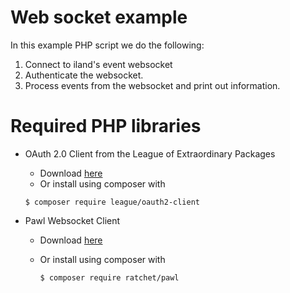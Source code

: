 # Web socket example
In this example PHP script we do the following:
1. Connect to iland's event websocket
2. Authenticate the websocket.
3. Process events from the websocket and print out information. 

# Required PHP libraries
* OAuth 2.0 Client from the League of Extraordinary Packages
  - Download [here](https://github.com/thephpleague/oauth2-client)
  - Or install using composer with 
  
  ```$ composer require league/oauth2-client``` 
  
* Pawl Websocket Client
  - Download [here](https://github.com/ratchetphp/Pawl)
  - Or install using composer with
 
    ```$ composer require ratchet/pawl```